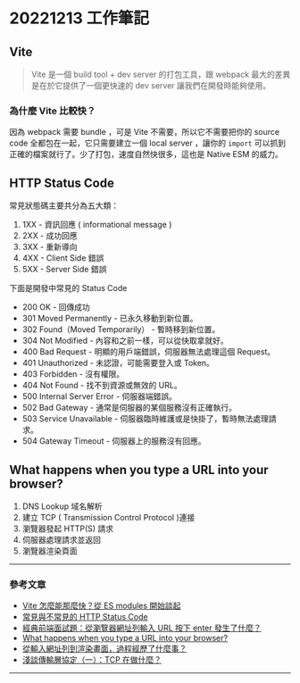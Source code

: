 # 20221213 工作筆記

## Vite

> Vite 是一個 build tool + dev server 的打包工具，跟 webpack 最大的差異是在於它提供了一個更快速的 dev server 讓我們在開發時能夠使用。

### 為什麼 Vite 比較快？

因為 webpack 需要 bundle ，可是 Vite 不需要，所以它不需要把你的 source code 全都包在一起，它只需要建立一個 local server ，讓你的 `import` 可以抓到正確的檔案就行了。少了打包，速度自然快很多，這也是 Native ESM 的威力。

## HTTP Status Code

常見狀態碼主要共分為五大類：

1. 1XX - 資訊回應 ( informational message )
2. 2XX - 成功回應
3. 3XX - 重新導向
4. 4XX - Client Side 錯誤
5. 5XX - Server Side 錯誤

下面是開發中常見的 Status Code

- 200 OK - 回傳成功
- 301 Moved Permanently - 已永久移動到新位置。
- 302 Found（Moved Temporarily） - 暫時移到新位置。
- 304 Not Modified - 內容和之前一樣，可以從快取拿就好。
- 400 Bad Request - 明顯的用戶端錯誤，伺服器無法處理這個 Request。
- 401 Unauthorized - 未認證，可能需要登入或 Token。
- 403 Forbidden - 沒有權限。
- 404 Not Found - 找不到資源或無效的 URL。
- 500 Internal Server Error - 伺服器端錯誤。
- 502 Bad Gateway - 通常是伺服器的某個服務沒有正確執行。
- 503 Service Unavailable - 伺服器臨時維護或是快掛了，暫時無法處理請求。
- 504 Gateway Timeout - 伺服器上的服務沒有回應。

## What happens when you type a URL into your browser?

1. DNS Lookup 域名解析
2. 建立 TCP ( Transmission Control Protocol )連接
3. 瀏覽器發起 HTTP(S) 請求
4. 伺服器處理請求並返回
5. 瀏覽器渲染頁面

---

### 參考文章

- [Vite 怎麼能那麼快？從 ES modules 開始談起](https://blog.techbridge.cc/2020/08/07/vite-and-esmodules-snowpack/#post-comment-wrapper)
- [常見與不常見的 HTTP Status Code](https://noob.tw/http-status-code/)
- [經典前端面試題：從瀏覽器網址列輸入 URL 按下 enter 發生了什麼？](https://shubo.io/what-happens-when-you-type-a-url-in-the-browser-and-press-enter/#%E5%BB%BA%E7%AB%8B-tcp-%E9%80%A3%E6%8E%A5)
- [What happens when you type a URL into your browser?](https://aws.amazon.com/tw/blogs/mobile/what-happens-when-you-type-a-url-into-your-browser/)
- [從輸入網址列到渲染畫面，過程經歷了什麼事？](https://w3c.hexschool.com/blog/8d691e4f)
- [淺談傳輸層協定（一）：TCP 在做什麼？](https://ithelp.ithome.com.tw/articles/10274640)

---

<!-- ### 明天可研究項目 -->
